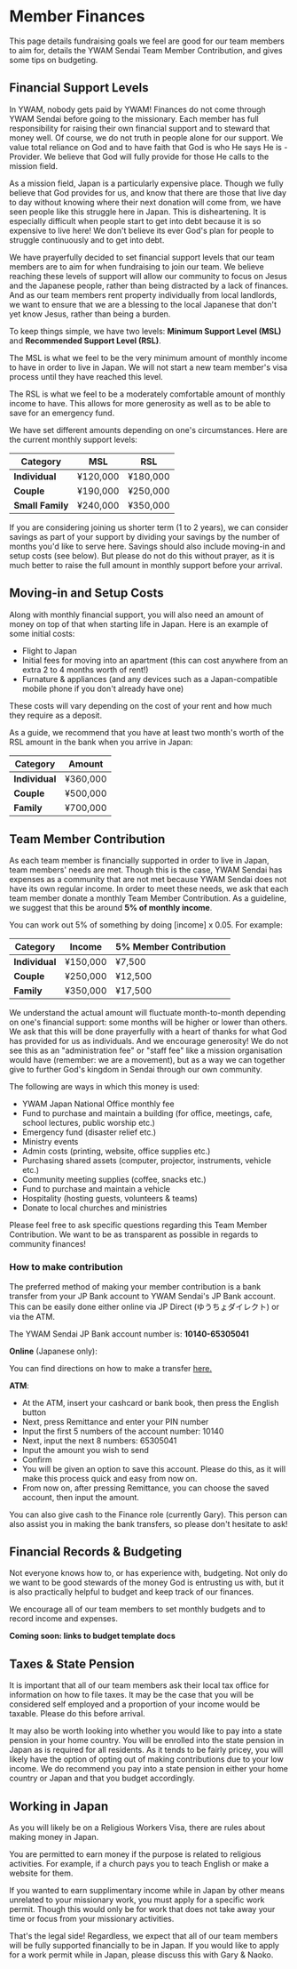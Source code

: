 # Member Finances

This page details fundraising goals we feel are good for our team members to aim for, details the YWAM Sendai Team Member Contribution, and gives some tips on budgeting.

## Financial Support Levels

In YWAM, nobody gets paid by YWAM! Finances do not come through YWAM Sendai before going to the missionary. Each member has full responsibility for raising their own financial support and to steward that money well. Of course, we do not truth in people alone for our support. We value total reliance on God and to have faith that God is who He says He is - Provider. We believe that God will fully provide for those He calls to the mission field.

As a mission field, Japan is a particularly expensive place. Though we fully believe that God provides for us, and know that there are those that live day to day without knowing where their next donation will come from, we have seen people like this struggle here in Japan. This is disheartening. It is especially difficult when people start to get into debt because it is so expensive to live here! We don't believe its ever God's plan for people to struggle continuously and to get into debt.

We have prayerfully decided to set financial support levels that our team members are to aim for when fundraising to join our team. We believe reaching these levels of support will allow our community to focus on Jesus and the Japanese people, rather than being distracted by a lack of finances. And as our team members rent property individually from local landlords, we want to ensure that we are a blessing to the local Japanese that don't yet know Jesus, rather than being a burden. 

To keep things simple, we have two levels: **Minimum Support Level (MSL)** and **Recommended Support Level (RSL)**.

The MSL is what we feel to be the very minimum amount of monthly income to have in order to live in Japan. We will not start a new team member's visa process until they have reached this level.

The RSL is what we feel to be a moderately comfortable amount of monthly income to have. This allows for more generosity as well as to be able to save for an emergency fund.

We have set different amounts depending on one's circumstances. Here are the current monthly support levels:

Category | MSL | RSL
--------- | --------- | ---------
**Individual** | ¥120,000 | ¥180,000
**Couple** | ¥190,000 | ¥250,000
**Small Family** | ¥240,000 | ¥350,000

If you are considering joining us shorter term (1 to 2 years), we can consider savings as part of your support by dividing your savings by the number of months you'd like to serve here. Savings should also include moving-in and setup costs (see below). But please do not do this without prayer, as it is much better to raise the full amount in monthly support before your arrival.

## Moving-in and Setup Costs

Along with monthly financial support, you will also need an amount of money on top of that when starting life in Japan. Here is an example of some initial costs:

* Flight to Japan
* Initial fees for moving into an apartment (this can cost anywhere from an extra 2 to 4 months worth of rent!)
* Furnature & appliances (and any devices such as a Japan-compatible mobile phone if you don't already have one)

These costs will vary depending on the cost of your rent and how much they require as a deposit.

As a guide, we recommend that you have at least two month's worth of the RSL amount in the bank when you arrive in Japan:

Category | Amount
--------- | ---------
**Individual** | ¥360,000
**Couple** | ¥500,000
**Family** | ¥700,000

## Team Member Contribution

As each team member is financially supported in order to live in Japan, team members' needs are met. Though this is the case, YWAM Sendai has expenses as a community that are not met because YWAM Sendai does not have its own regular income. In order to meet these needs, we ask that each team member donate a monthly Team Member Contribution. As a guideline, we suggest that this be around **5% of monthly income**.

You can work out 5% of something by doing [income] x 0.05. For example:

Category | Income | 5% Member Contribution
--------- | --------- | ---------
**Individual** | ¥150,000 | ¥7,500
**Couple** | ¥250,000 | ¥12,500
**Family** | ¥350,000 | ¥17,500

We understand the actual amount will fluctuate month-to-month depending on one's financial support: some months will be higher or lower than others. We ask that this will be done prayerfully with a heart of thanks for what God has provided for us as individuals. And we encourage generosity! We do not see this as an "administration fee" or "staff fee" like a mission organisation would have (remember: we are a movement), but as a way we can together give to further God's kingdom in Sendai through our own community.

The following are ways in which this money is used:

* YWAM Japan National Office monthly fee
* Fund to purchase and maintain a building (for office, meetings, cafe, school lectures, public worship etc.)
* Emergency fund (disaster relief etc.)
* Ministry events
* Admin costs (printing, website, office supplies etc.)
* Purchasing shared assets (computer, projector, instruments, vehicle etc.)
* Community meeting supplies (coffee, snacks etc.)
* Fund to purchase and maintain a vehicle
* Hospitality (hosting guests, volunteers & teams)
* Donate to local churches and ministries

Please feel free to ask specific questions regarding this Team Member Contribution. We want to be as transparent as possible in regards to community finances!

### How to make contribution

The preferred method of making your member contribution is a bank transfer from your JP Bank account to YWAM Sendai's JP Bank account. This can be easily done either online via JP Direct (ゆうちょダイレクト) or via the ATM.

The YWAM Sendai JP Bank account number is: **10140-65305041**

**Online** (Japanese only):

You can find directions on how to make a transfer [here.](https://www.jp-bank.japanpost.jp/direct/pc/guide/dr_pc_gd_densin.html)

**ATM**:

* At the ATM, insert your cashcard or bank book, then press the English button
* Next, press Remittance and enter your PIN number
* Input the first 5 numbers of the account number: 10140
* Next, input the next 8 numbers: 65305041
* Input the amount you wish to send
* Confirm
* You will be given an option to save this account. Please do this, as it will make this process quick and easy from now on.
* From now on, after pressing Remittance, you can choose the saved account, then input the amount.

You can also give cash to the Finance role (currently Gary). This person can also assist you in making the bank transfers, so please don't hesitate to ask!

## Financial Records & Budgeting

Not everyone knows how to, or has experience with, budgeting. Not only do we want to be good stewards of the money God is entrusting us with, but it is also practically helpful to budget and keep track of our finances.

We encourage all of our team members to set monthly budgets and to record income and expenses.

**Coming soon: links to budget template docs**

## Taxes & State Pension

It is important that all of our team members ask their local tax office for information on how to file taxes. It may be the case that you will be considered self employed and a proportion of your income would be taxable. Please do this before arrival.

It may also be worth looking into whether you would like to pay into a state pension in your home country. You will be enrolled into the state pension in Japan as is required for all residents. As it tends to be fairly pricey, you will likely have the option of opting out of making contributions due to your low income. We do recommend you pay into a state pension in either your home country or Japan and that you budget accordingly.

## Working in Japan

As you will likely be on a Religious Workers Visa, there are rules about making money in Japan.

You are permitted to earn money if the purpose is related to religious activities. For example, if a church pays you to teach English or make a website for them.

If you wanted to earn supplimentary income while in Japan by other means unrelated to your missionary work, you must apply for a specific work permit. Though this would only be for work that does not take away your time or focus from your missionary activities.

That's the legal side! Regardless, we expect that all of our team members will be fully supported financially to be in Japan. If you would like to apply for a work permit while in Japan, please discuss this with Gary & Naoko.